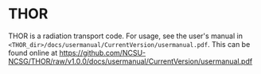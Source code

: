 # THOR

THOR is a radiation transport code. For usage, see the user's manual in `<THOR_dir>/docs/usermanual/CurrentVersion/usermanual.pdf`.
This can be found online at https://github.com/NCSU-NCSG/THOR/raw/v1.0.0/docs/usermanual/CurrentVersion/usermanual.pdf